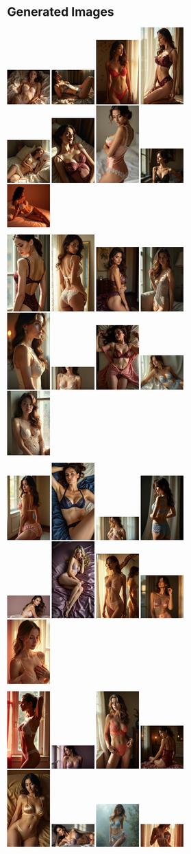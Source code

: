 # Generated Images



<img src="2025_07_03_01.webp" width="100"/> <img src="2025_07_03_02.webp" width="100"/> <img src="2025_07_03_03.webp" width="100"/> <img src="2025_07_03_04.webp" width="100"/> <img src="2025_07_03_05.webp" width="100"/> <img src="2025_07_03_06.webp" width="100"/> <img src="2025_07_03_07.webp" width="100"/> <img src="2025_07_03_08.webp" width="100"/> <img src="2025_07_03_09.webp" width="100"/>

<img src="2025_07_03_10.webp" width="100"/> <img src="2025_07_03_11.webp" width="100"/> <img src="2025_07_03_12.webp" width="100"/> <img src="2025_07_03_13.webp" width="100"/> <img src="2025_07_03_14.webp" width="100"/> <img src="2025_07_03_15.webp" width="100"/> <img src="2025_07_03_16.webp" width="100"/> <img src="2025_07_03_17.webp" width="100"/> <img src="2025_07_03_18.webp" width="100"/>

<img src="2025_07_03_19.webp" width="100"/> <img src="2025_07_03_20.webp" width="100"/> <img src="2025_07_03_21.webp" width="100"/> <img src="2025_07_03_22.webp" width="100"/> <img src="2025_07_03_23.webp" width="100"/> <img src="2025_07_03_24.webp" width="100"/> <img src="2025_07_03_25.webp" width="100"/> <img src="2025_07_03_26.webp" width="100"/> <img src="2025_07_03_27.webp" width="100"/>

<img src="2025_07_03_28.webp" width="100"/> <img src="2025_07_03_29.webp" width="100"/> <img src="2025_07_03_30.webp" width="100"/> <img src="2025_07_03_31.webp" width="100"/> <img src="2025_07_03_32.webp" width="100"/> <img src="2025_07_03_33.webp" width="100"/> <img src="2025_07_03_34.webp" width="100"/> <img src="2025_07_03_35.webp" width="100"/>